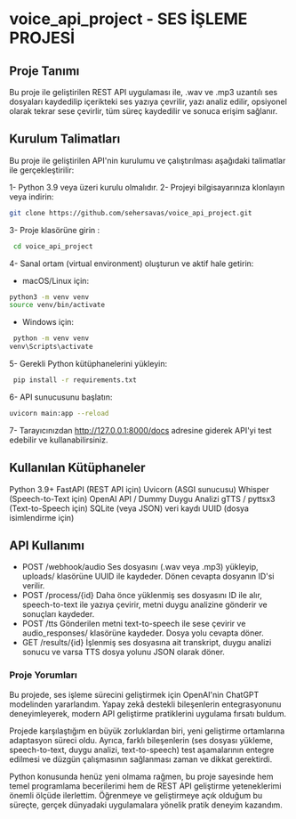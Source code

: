 # voice_api_project - SES İŞLEME PROJESİ

## Proje Tanımı
Bu proje ile geliştirilen REST API uygulaması ile, .wav ve .mp3 uzantılı ses dosyaları kaydedilip içerikteki ses yazıya çevrilir, yazı analiz edilir, opsiyonel olarak tekrar sese çevirlir, tüm süreç kaydedilir ve sonuca erişim sağlanır.

## Kurulum Talimatları
Bu proje ile geliştirilen API'nin kurulumu ve çalıştırılması aşağıdaki talimatlar ile gerçekleştirilir:

1- Python 3.9 veya üzeri kurulu olmalıdır.
2- Projeyi bilgisayarınıza klonlayın veya indirin:
   ```bash
   git clone https://github.com/sehersavas/voice_api_project.git 
```
3- Proje klasörüne girin :
```bash
 cd voice_api_project 
 ```
4- Sanal ortam (virtual environment) oluşturun ve aktif hale getirin:
* macOS/Linux için:
```bash
python3 -m venv venv
source venv/bin/activate 
```
* Windows için: 
```bash
 python -m venv venv
venv\Scripts\activate
```
5- Gerekli Python kütüphanelerini yükleyin:
```bash
 pip install -r requirements.txt
```
6- API sunucusunu başlatın:
```bash 
uvicorn main:app --reload
```
7- Tarayıcınızdan http://127.0.0.1:8000/docs adresine giderek API'yi test edebilir ve kullanabilirsiniz.

## Kullanılan Kütüphaneler
Python 3.9+
FastAPI (REST API için)
Uvicorn (ASGI sunucusu)
Whisper (Speech-to-Text için)
OpenAI API / Dummy Duygu Analizi
gTTS / pyttsx3 (Text-to-Speech için)
SQLite (veya JSON) veri kaydı
UUID (dosya isimlendirme için)

## API Kullanımı
* POST /webhook/audio
Ses dosyasını (.wav veya .mp3) yükleyip, uploads/ klasörüne UUID ile kaydeder.
Dönen cevapta dosyanın ID'si verilir.
* POST /process/{id}
Daha önce yüklenmiş ses dosyasını ID ile alır, speech-to-text ile yazıya çevirir, metni duygu analizine gönderir ve sonuçları kaydeder.
* POST /tts
Gönderilen metni text-to-speech ile sese çevirir ve audio_responses/ klasörüne kaydeder. Dosya yolu cevapta döner.
* GET /results/{id}
İşlenmiş ses dosyasına ait transkript, duygu analizi sonucu ve varsa TTS dosya yolunu JSON olarak döner.

### Proje Yorumları
Bu projede, ses işleme sürecini geliştirmek için OpenAI'nin ChatGPT modelinden yararlandım.
Yapay zekâ destekli bileşenlerin entegrasyonunu deneyimleyerek, modern API geliştirme pratiklerini uygulama fırsatı buldum.

Projede karşılaştığım en büyük zorluklardan biri, yeni geliştirme ortamlarına adaptasyon süreci oldu. Ayrıca, farklı bileşenlerin (ses dosyası yükleme, speech-to-text, duygu analizi, text-to-speech) test aşamalarının entegre edilmesi ve düzgün çalışmasının sağlanması zaman ve dikkat gerektirdi.

Python konusunda henüz yeni olmama rağmen, bu proje sayesinde hem temel programlama becerilerimi hem de REST API geliştirme yeteneklerimi önemli ölçüde ilerlettim.
Öğrenmeye ve geliştirmeye açık olduğum bu süreçte, gerçek dünyadaki uygulamalara yönelik pratik deneyim kazandım.